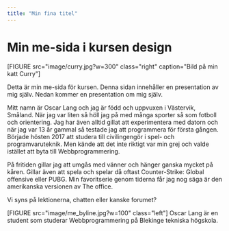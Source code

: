 ```yaml
---
title: "Min fina titel"
---
```

Min me-sida i kursen design
=========================

[FIGURE src="image/curry.jpg?w=300" class="right" caption="Bild på min katt Curry"]

Detta är min me-sida för kursen. Denna sidan innehåller en presentation av mig själv.
Nedan kommer en presentation om mig själv.

Mitt namn är Oscar Lang och jag är född och uppvuxen i Västervik, Småland. När jag var liten så höll jag på med många sporter så som fotboll och orientering. Jag har även alltid gillat att experimentera med datorn och när jag var 13 år gammal så testade jag att programmera för första gången. Började hösten 2017 att studera till civilingengör i spel- och programvaruteknik. Men kände att det inte riktigt var min grej och valde istället att byta till Webbprogrammering.

På fritiden gillar jag att umgås med vänner och hänger ganska mycket på kåren. Gillar även att spela och spelar då oftast Counter-Strike: Global offensive eller PUBG. Min favoritserie genom tiderna får jag nog säga är den amerikanska versionen av The office.

Vi syns på lektionerna, chatten eller kanske forumet?

<div class="author-byline">
[FIGURE src="image/me_byline.jpg?w=100" class="left"]
Oscar Lang är en student som studerar Webbprogrammering på Blekinge tekniska högskola.
</div>
